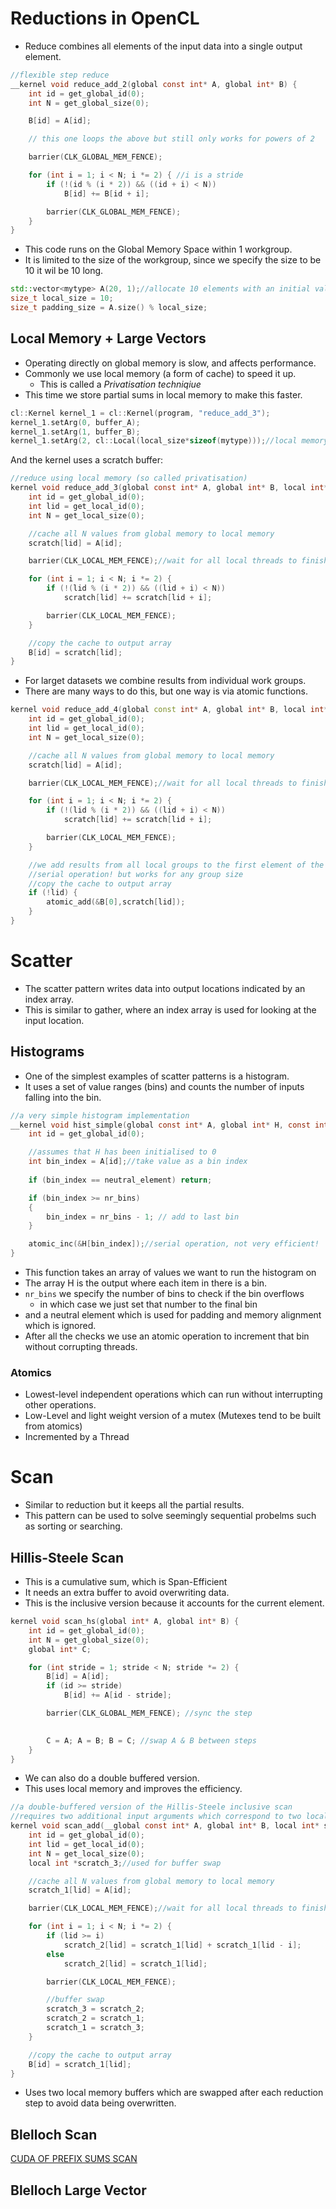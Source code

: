 # Reductions in OpenCL
- Reduce combines all elements of the input data into a single output element.
```c
//flexible step reduce 
__kernel void reduce_add_2(global const int* A, global int* B) {
	int id = get_global_id(0);
	int N = get_global_size(0);

	B[id] = A[id];

	// this one loops the above but still only works for powers of 2

	barrier(CLK_GLOBAL_MEM_FENCE);

	for (int i = 1; i < N; i *= 2) { //i is a stride
		if (!(id % (i * 2)) && ((id + i) < N)) 
			B[id] += B[id + i];

		barrier(CLK_GLOBAL_MEM_FENCE);
	}
}
```
- This code runs on the Global Memory Space within 1 workgroup. 
- It is limited to the size of the workgroup, since we specify the size to be 10 it wil be 10 long.
```cpp
std::vector<mytype> A(20, 1);//allocate 10 elements with an initial value 1 - their sum is 10 so it should be easy to check the results!
size_t local_size = 10;
size_t padding_size = A.size() % local_size;
```

## Local Memory + Large Vectors 
- Operating directly on global memory is slow, and affects performance. 
- Commonly we use local memory (a form of cache) to speed it up.
	- This is called a *Privatisation techniqiue* 
- This time we store partial sums in local memory to make this faster.
```cpp
cl::Kernel kernel_1 = cl::Kernel(program, "reduce_add_3");
kernel_1.setArg(0, buffer_A);
kernel_1.setArg(1, buffer_B);
kernel_1.setArg(2, cl::Local(local_size*sizeof(mytype)));//local memory size
```
And the kernel uses a scratch buffer:
```c
//reduce using local memory (so called privatisation)
kernel void reduce_add_3(global const int* A, global int* B, local int* scratch) {
	int id = get_global_id(0);
	int lid = get_local_id(0);
	int N = get_local_size(0);

	//cache all N values from global memory to local memory
	scratch[lid] = A[id];

	barrier(CLK_LOCAL_MEM_FENCE);//wait for all local threads to finish copying from global to local memory

	for (int i = 1; i < N; i *= 2) {
		if (!(lid % (i * 2)) && ((lid + i) < N)) 
			scratch[lid] += scratch[lid + i];

		barrier(CLK_LOCAL_MEM_FENCE);
	}

	//copy the cache to output array
	B[id] = scratch[lid];
}
```
- For larget datasets we combine results from individual work groups.
- There are many ways to do this, but one way is via atomic functions.
```cpp
kernel void reduce_add_4(global const int* A, global int* B, local int* scratch) {
	int id = get_global_id(0);
	int lid = get_local_id(0);
	int N = get_local_size(0);

	//cache all N values from global memory to local memory
	scratch[lid] = A[id];

	barrier(CLK_LOCAL_MEM_FENCE);//wait for all local threads to finish copying from global to local memory

	for (int i = 1; i < N; i *= 2) {
		if (!(lid % (i * 2)) && ((lid + i) < N)) 
			scratch[lid] += scratch[lid + i];

		barrier(CLK_LOCAL_MEM_FENCE);
	}

	//we add results from all local groups to the first element of the array
	//serial operation! but works for any group size
	//copy the cache to output array
	if (!lid) {
		atomic_add(&B[0],scratch[lid]);
	}
}
```
# Scatter
- The scatter pattern writes data into output locations indicated by an index array.
- This is similar to gather, where an index array is used for looking at the input location.

## Histograms 
- One of the simplest examples of scatter patterns is a histogram. 
- It uses a set of value ranges (bins) and counts the number of inputs falling into the bin. 

```c
//a very simple histogram implementation
__kernel void hist_simple(global const int* A, global int* H, const int nr_bins, const int neutral_element) { 
	int id = get_global_id(0);

	//assumes that H has been initialised to 0
	int bin_index = A[id];//take value as a bin index
	
	if (bin_index == neutral_element) return;

	if (bin_index >= nr_bins) 
	{
		bin_index = nr_bins - 1; // add to last bin
	}

	atomic_inc(&H[bin_index]);//serial operation, not very efficient!
}
```
- This function takes an array of values we want to run the histogram on
- The array H is the output where each item in there is a bin. 
- `nr_bins` we specify the number of bins to check if the bin overflows 
	- in which case we just set that number to the final bin
- and a neutral element which is used for padding and memory alignment which is ignored.
- After all the checks we use an atomic operation to increment that bin without corrupting threads.
### Atomics
- Lowest-level independent operations which can run without interrupting other operations.
- Low-Level and light weight version of a mutex (Mutexes tend to be built from atomics)
- Incremented by a Thread

# Scan
- Similar to reduction but it keeps all the partial results.
- This pattern can be used to solve seemingly sequential probelms such as sorting or searching.
## Hillis-Steele Scan
- This is a cumulative sum, which is Span-Efficient
- It needs an extra buffer to avoid overwriting data.
- This is the inclusive version because it accounts for the current element.
```c
kernel void scan_hs(global int* A, global int* B) {
	int id = get_global_id(0);
	int N = get_global_size(0);
	global int* C;

	for (int stride = 1; stride < N; stride *= 2) {
		B[id] = A[id];
		if (id >= stride)
			B[id] += A[id - stride];

		barrier(CLK_GLOBAL_MEM_FENCE); //sync the step
		

		C = A; A = B; B = C; //swap A & B between steps
	}
}
```
- We can also do a double buffered version.
- This uses local memory and improves the efficiency.
```c
//a double-buffered version of the Hillis-Steele inclusive scan
//requires two additional input arguments which correspond to two local buffers
kernel void scan_add(__global const int* A, global int* B, local int* scratch_1, local int* scratch_2) {
	int id = get_global_id(0);
	int lid = get_local_id(0);
	int N = get_local_size(0);
	local int *scratch_3;//used for buffer swap

	//cache all N values from global memory to local memory
	scratch_1[lid] = A[id];

	barrier(CLK_LOCAL_MEM_FENCE);//wait for all local threads to finish copying from global to local memory

	for (int i = 1; i < N; i *= 2) {
		if (lid >= i)
			scratch_2[lid] = scratch_1[lid] + scratch_1[lid - i];
		else
			scratch_2[lid] = scratch_1[lid];

		barrier(CLK_LOCAL_MEM_FENCE);

		//buffer swap
		scratch_3 = scratch_2;
		scratch_2 = scratch_1;
		scratch_1 = scratch_3;
	}

	//copy the cache to output array
	B[id] = scratch_1[lid];
}
```
- Uses two local memory buffers which are swapped after each reduction step to avoid data being overwritten. 

## Blelloch Scan
[CUDA OF PREFIX SUMS SCAN](https://developer.nvidia.com/gpugems/gpugems3/part-vi-gpu-computing/chapter-39-parallel-prefix-sum-scan-cuda)
## Blelloch Large Vector 

